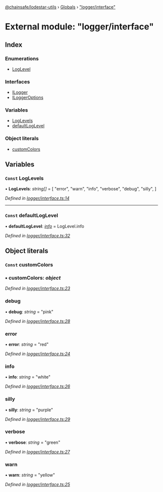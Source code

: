 [@chainsafe/lodestar-utils](../README.md) › [Globals](../globals.md) › ["logger/interface"](_logger_interface_.md)

# External module: "logger/interface"

## Index

### Enumerations

* [LogLevel](../enums/_logger_interface_.loglevel.md)

### Interfaces

* [ILogger](../interfaces/_logger_interface_.ilogger.md)
* [ILoggerOptions](../interfaces/_logger_interface_.iloggeroptions.md)

### Variables

* [LogLevels](_logger_interface_.md#const-loglevels)
* [defaultLogLevel](_logger_interface_.md#const-defaultloglevel)

### Object literals

* [customColors](_logger_interface_.md#const-customcolors)

## Variables

### `Const` LogLevels

• **LogLevels**: *string[]* = [
  "error",
  "warn",
  "info",
  "verbose",
  "debug",
  "silly",
]

*Defined in [logger/interface.ts:14](https://github.com/ChainSafe/lodestar/blob/533caff9e/packages/lodestar-utils/src/logger/interface.ts#L14)*

___

### `Const` defaultLogLevel

• **defaultLogLevel**: *[info](../enums/_logger_interface_.loglevel.md#info)* = LogLevel.info

*Defined in [logger/interface.ts:32](https://github.com/ChainSafe/lodestar/blob/533caff9e/packages/lodestar-utils/src/logger/interface.ts#L32)*

## Object literals

### `Const` customColors

### ▪ **customColors**: *object*

*Defined in [logger/interface.ts:23](https://github.com/ChainSafe/lodestar/blob/533caff9e/packages/lodestar-utils/src/logger/interface.ts#L23)*

###  debug

• **debug**: *string* = "pink"

*Defined in [logger/interface.ts:28](https://github.com/ChainSafe/lodestar/blob/533caff9e/packages/lodestar-utils/src/logger/interface.ts#L28)*

###  error

• **error**: *string* = "red"

*Defined in [logger/interface.ts:24](https://github.com/ChainSafe/lodestar/blob/533caff9e/packages/lodestar-utils/src/logger/interface.ts#L24)*

###  info

• **info**: *string* = "white"

*Defined in [logger/interface.ts:26](https://github.com/ChainSafe/lodestar/blob/533caff9e/packages/lodestar-utils/src/logger/interface.ts#L26)*

###  silly

• **silly**: *string* = "purple"

*Defined in [logger/interface.ts:29](https://github.com/ChainSafe/lodestar/blob/533caff9e/packages/lodestar-utils/src/logger/interface.ts#L29)*

###  verbose

• **verbose**: *string* = "green"

*Defined in [logger/interface.ts:27](https://github.com/ChainSafe/lodestar/blob/533caff9e/packages/lodestar-utils/src/logger/interface.ts#L27)*

###  warn

• **warn**: *string* = "yellow"

*Defined in [logger/interface.ts:25](https://github.com/ChainSafe/lodestar/blob/533caff9e/packages/lodestar-utils/src/logger/interface.ts#L25)*
